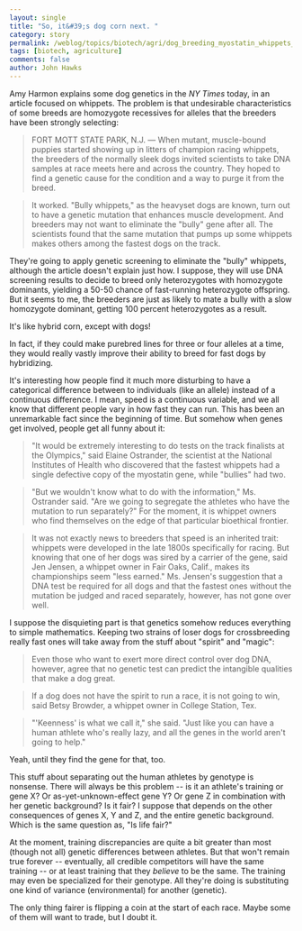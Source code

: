 ```yaml
---
layout: single 
title: "So, it&#39;s dog corn next. " 
category: story
permalink: /weblog/topics/biotech/agri/dog_breeding_myostatin_whippets_2007.html
tags: [biotech, agriculture] 
comments: false 
author: John Hawks 
---
```



<p>
Amy Harmon explains some dog genetics in the <i>NY Times</i> today, in an article focused on whippets. The problem is that undesirable characteristics of some breeds are homozygote recessives for alleles that the breeders have been strongly selecting: 
</p>

<blockquote>FORT MOTT STATE PARK, N.J. &mdash; When mutant, muscle-bound puppies started showing up in litters of champion racing whippets, the breeders of the normally sleek dogs invited scientists to take DNA samples at race meets here and across the country. They hoped to find a genetic cause for the condition and a way to purge it from the breed.</blockquote>

<blockquote>It worked. "Bully whippets," as the heavyset dogs are known, turn out to have a genetic mutation that enhances muscle development. And breeders may not want to eliminate the "bully" gene after all. The scientists found that the same mutation that pumps up some whippets makes others among the fastest dogs on the track.</blockquote>

<p>
They're going to apply genetic screening to eliminate the "bully" whippets, although the article doesn't explain just how. I suppose, they will use DNA screening results to decide to breed only heterozygotes with homozygote dominants, yielding a 50-50 chance of fast-running heterozygote offspring. But it seems to me, the breeders are just as likely to mate a bully with a slow homozygote dominant, getting 100 percent heterozygotes as a result. 
</p>

<p>
It's like hybrid corn, except with dogs!
</p>

<p>
In fact, if they could make purebred lines for three or four alleles at a time, they would really vastly improve their ability to breed for fast dogs by hybridizing. 
</p>

<p>
It's interesting how people find it much more disturbing to have a categorical difference between to individuals (like an allele) instead of a continuous difference. I mean, speed is a continuous variable, and we all know that different people vary in how fast they can run. This has been an unremarkable fact since the beginning of time. But somehow when genes get involved, people get all funny about it: 
</p>

<blockquote>"It would be extremely interesting to do tests on the track finalists at the Olympics," said Elaine Ostrander, the scientist at the National Institutes of Health who discovered that the fastest whippets had a single defective copy of the myostatin gene, while "bullies" had two.</blockquote>

<blockquote>"But we wouldn't know what to do with the information," Ms. Ostrander said. "Are we going to segregate the athletes who have the mutation to run separately?" For the moment, it is whippet owners who find themselves on the edge of that particular bioethical frontier.</blockquote>

<blockquote>It was not exactly news to breeders that speed is an inherited trait: whippets were developed in the late 1800s specifically for racing. But knowing that one of her dogs was sired by a carrier of the gene, said Jen Jensen, a whippet owner in Fair Oaks, Calif., makes its championships seem "less earned." Ms. Jensen's suggestion that a DNA test be required for all dogs and that the fastest ones without the mutation be judged and raced separately, however, has not gone over well.</blockquote>

<p>
I suppose the disquieting part is that genetics somehow reduces everything to simple mathematics. Keeping two strains of loser dogs for crossbreeding really fast ones will take away from the stuff about "spirit" and "magic": 
</p>

<blockquote>Even those who want to exert more direct control over dog DNA, however, agree that no genetic test can predict the intangible qualities that make a dog great.</blockquote>

<blockquote>If a dog does not have the spirit to run a race, it is not going to win, said Betsy Browder, a whippet owner in College Station, Tex.</blockquote>

<blockquote>"'Keenness' is what we call it," she said. "Just like you can have a human athlete who's really lazy, and all the genes in the world aren't going to help."</blockquote>

<p>
Yeah, until they find the gene for that, too. 
</p>

<p>
This stuff about separating out the human athletes by genotype is nonsense. There will always be this problem -- is it an athlete's training or gene X? Or as-yet-unknown-effect gene Y? Or gene Z in combination with her genetic background? Is it fair? I suppose that depends on the other consequences of genes X, Y and Z, and the entire genetic background. Which is the same question as, "Is life fair?" 
</p>

<p>
At the moment, training discrepancies are quite a bit greater than most (though not all) genetic differences between athletes. But that won't remain true forever -- eventually, all credible competitors will have the same training -- or at least training that they <i>believe</i> to be the same. The training may even be specialized for their genotype. All they're doing is substituting one kind of variance (environmental) for another (genetic). 
</p>

<p>
The only thing fairer is flipping a coin at the start of each race. Maybe some of them will want to trade, but I doubt it. 
</p>

